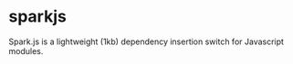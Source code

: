 sparkjs
=======

Spark.js is a lightweight (1kb) dependency insertion switch for Javascript modules.
